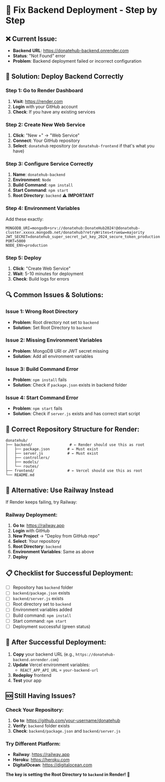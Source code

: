 # 🔧 Fix Backend Deployment - Step by Step

## ❌ **Current Issue:**
- **Backend URL**: https://donatehub-backend.onrender.com
- **Status**: "Not Found" error
- **Problem**: Backend deployment failed or incorrect configuration

## 🚀 **Solution: Deploy Backend Correctly**

### **Step 1: Go to Render Dashboard**
1. **Visit**: https://render.com
2. **Login** with your GitHub account
3. **Check**: If you have any existing services

### **Step 2: Create New Web Service**
1. **Click**: "New +" → "Web Service"
2. **Connect**: Your GitHub repository
3. **Select**: `donatehub` repository (or `donatehub-frontend` if that's what you have)

### **Step 3: Configure Service Correctly**
1. **Name**: `donatehub-backend`
2. **Environment**: `Node`
3. **Build Command**: `npm install`
4. **Start Command**: `npm start`
5. **Root Directory**: `backend` ⚠️ **IMPORTANT**

### **Step 4: Environment Variables**
Add these exactly:
```
MONGODB_URI=mongodb+srv://donatehub:DonateHub2024!@donatehub-cluster.xxxxx.mongodb.net/donatehub?retryWrites=true&w=majority
JWT_SECRET=donatehub_super_secret_jwt_key_2024_secure_token_production
PORT=5000
NODE_ENV=production
```

### **Step 5: Deploy**
1. **Click**: "Create Web Service"
2. **Wait**: 5-10 minutes for deployment
3. **Check**: Build logs for errors

## 🔍 **Common Issues & Solutions:**

### **Issue 1: Wrong Root Directory**
- **Problem**: Root directory not set to `backend`
- **Solution**: Set Root Directory to `backend`

### **Issue 2: Missing Environment Variables**
- **Problem**: MongoDB URI or JWT secret missing
- **Solution**: Add all environment variables

### **Issue 3: Build Command Error**
- **Problem**: `npm install` fails
- **Solution**: Check if `package.json` exists in backend folder

### **Issue 4: Start Command Error**
- **Problem**: `npm start` fails
- **Solution**: Check if `server.js` exists and has correct start script

## 🎯 **Correct Repository Structure for Render:**
```
donatehub/
├── backend/                 # ← Render should use this as root
│   ├── package.json        # ← Must exist
│   ├── server.js           # ← Must exist
│   ├── controllers/
│   ├── models/
│   └── routes/
├── frontend/               # ← Vercel should use this as root
└── README.md
```

## 🚀 **Alternative: Use Railway Instead**

If Render keeps failing, try Railway:

### **Railway Deployment:**
1. **Go to**: https://railway.app
2. **Login** with GitHub
3. **New Project** → "Deploy from GitHub repo"
4. **Select**: Your repository
5. **Root Directory**: `backend`
6. **Environment Variables**: Same as above
7. **Deploy**

## 📋 **Checklist for Successful Deployment:**

- [ ] Repository has `backend` folder
- [ ] `backend/package.json` exists
- [ ] `backend/server.js` exists
- [ ] Root directory set to `backend`
- [ ] Environment variables added
- [ ] Build command: `npm install`
- [ ] Start command: `npm start`
- [ ] Deployment successful (green status)

## 🎉 **After Successful Deployment:**

1. **Copy** your backend URL (e.g., `https://donatehub-backend.onrender.com`)
2. **Update** Vercel environment variables:
   - `REACT_APP_API_URL` = `your-backend-url`
3. **Redeploy** frontend
4. **Test** your app

## 🆘 **Still Having Issues?**

### **Check Your Repository:**
1. **Go to**: https://github.com/your-username/donatehub
2. **Verify**: `backend` folder exists
3. **Check**: `backend/package.json` and `backend/server.js`

### **Try Different Platform:**
- **Railway**: https://railway.app
- **Heroku**: https://heroku.com
- **DigitalOcean**: https://digitalocean.com

**The key is setting the Root Directory to `backend` in Render!** 🎯

